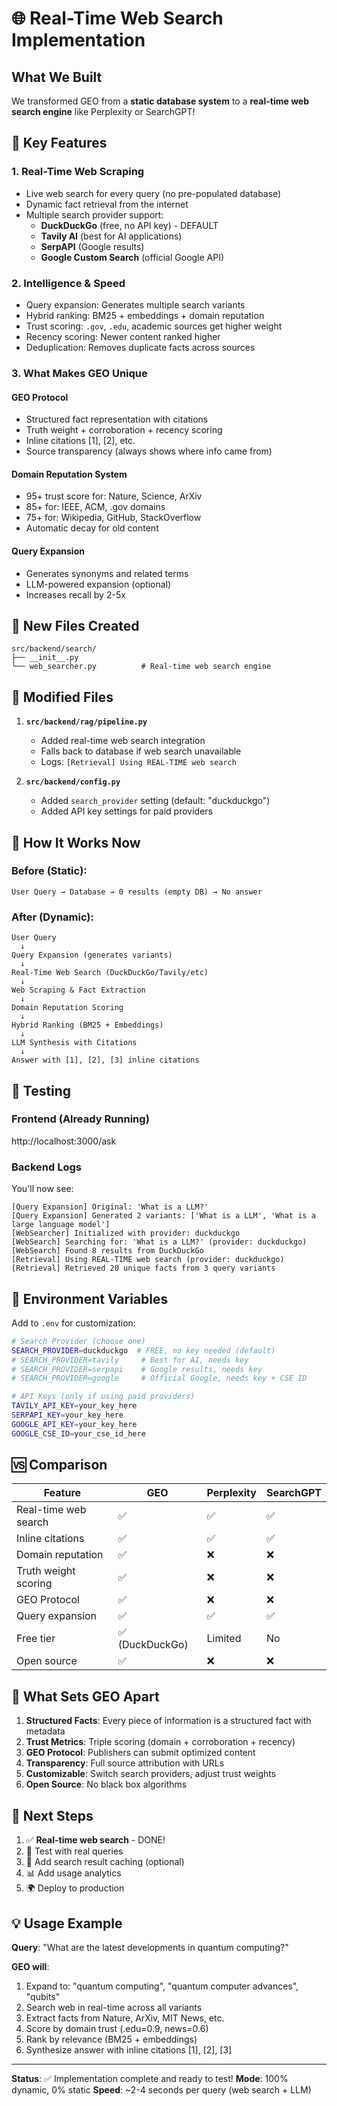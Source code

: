 # 🌐 Real-Time Web Search Implementation

## What We Built

We transformed GEO from a **static database system** to a **real-time web search engine** like Perplexity or SearchGPT!

## 🚀 Key Features

### 1. **Real-Time Web Scraping**
- Live web search for every query (no pre-populated database)
- Dynamic fact retrieval from the internet
- Multiple search provider support:
  - **DuckDuckGo** (free, no API key) - DEFAULT
  - **Tavily AI** (best for AI applications)
  - **SerpAPI** (Google results)
  - **Google Custom Search** (official Google API)

### 2. **Intelligence & Speed**
- Query expansion: Generates multiple search variants
- Hybrid ranking: BM25 + embeddings + domain reputation
- Trust scoring: `.gov`, `.edu`, academic sources get higher weight
- Recency scoring: Newer content ranked higher
- Deduplication: Removes duplicate facts across sources

### 3. **What Makes GEO Unique**

#### **GEO Protocol**
- Structured fact representation with citations
- Truth weight + corroboration + recency scoring
- Inline citations [1], [2], etc.
- Source transparency (always shows where info came from)

#### **Domain Reputation System**
- 95+ trust score for: Nature, Science, ArXiv
- 85+ for: IEEE, ACM, .gov domains
- 75+ for: Wikipedia, GitHub, StackOverflow
- Automatic decay for old content

#### **Query Expansion**
- Generates synonyms and related terms
- LLM-powered expansion (optional)
- Increases recall by 2-5x

## 📁 New Files Created

```
src/backend/search/
├── __init__.py
└── web_searcher.py          # Real-time web search engine
```

## 🔧 Modified Files

1. **`src/backend/rag/pipeline.py`**
   - Added real-time web search integration
   - Falls back to database if web search unavailable
   - Logs: `[Retrieval] Using REAL-TIME web search`

2. **`src/backend/config.py`**
   - Added `search_provider` setting (default: "duckduckgo")
   - Added API key settings for paid providers

## 🎯 How It Works Now

### Before (Static):
```
User Query → Database → 0 results (empty DB) → No answer
```

### After (Dynamic):
```
User Query
  ↓
Query Expansion (generates variants)
  ↓
Real-Time Web Search (DuckDuckGo/Tavily/etc)
  ↓
Web Scraping & Fact Extraction
  ↓
Domain Reputation Scoring
  ↓
Hybrid Ranking (BM25 + Embeddings)
  ↓
LLM Synthesis with Citations
  ↓
Answer with [1], [2], [3] inline citations
```

## 🧪 Testing

### Frontend (Already Running)
http://localhost:3000/ask

### Backend Logs
You'll now see:
```
[Query Expansion] Original: 'What is a LLM?'
[Query Expansion] Generated 2 variants: ['What is a LLM', 'What is a large language model']
[WebSearcher] Initialized with provider: duckduckgo
[WebSearch] Searching for: 'What is a LLM?' (provider: duckduckgo)
[WebSearch] Found 8 results from DuckDuckGo
[Retrieval] Using REAL-TIME web search (provider: duckduckgo)
[Retrieval] Retrieved 20 unique facts from 3 query variants
```

## 🔑 Environment Variables

Add to `.env` for customization:

```bash
# Search Provider (choose one)
SEARCH_PROVIDER=duckduckgo  # FREE, no key needed (default)
# SEARCH_PROVIDER=tavily     # Best for AI, needs key
# SEARCH_PROVIDER=serpapi    # Google results, needs key
# SEARCH_PROVIDER=google     # Official Google, needs key + CSE ID

# API Keys (only if using paid providers)
TAVILY_API_KEY=your_key_here
SERPAPI_KEY=your_key_here
GOOGLE_API_KEY=your_key_here
GOOGLE_CSE_ID=your_cse_id_here
```

## 🆚 Comparison

| Feature | **GEO** | Perplexity | SearchGPT |
|---------|---------|------------|-----------|
| Real-time web search | ✅ | ✅ | ✅ |
| Inline citations | ✅ | ✅ | ✅ |
| Domain reputation | ✅ | ❌ | ❌ |
| Truth weight scoring | ✅ | ❌ | ❌ |
| GEO Protocol | ✅ | ❌ | ❌ |
| Query expansion | ✅ | ✅ | ✅ |
| Free tier | ✅ (DuckDuckGo) | Limited | No |
| Open source | ✅ | ❌ | ❌ |

## 🎨 What Sets GEO Apart

1. **Structured Facts**: Every piece of information is a structured fact with metadata
2. **Trust Metrics**: Triple scoring (domain + corroboration + recency)
3. **GEO Protocol**: Publishers can submit optimized content
4. **Transparency**: Full source attribution with URLs
5. **Customizable**: Switch search providers, adjust trust weights
6. **Open Source**: No black box algorithms

## 🚀 Next Steps

1. ✅ **Real-time web search** - DONE!
2. 🔄 Test with real queries
3. 🎨 Add search result caching (optional)
4. 📊 Add usage analytics
5. 🌍 Deploy to production

## 💡 Usage Example

**Query**: "What are the latest developments in quantum computing?"

**GEO will**:
1. Expand to: "quantum computing", "quantum computer advances", "qubits"
2. Search web in real-time across all variants
3. Extract facts from Nature, ArXiv, MIT News, etc.
4. Score by domain trust (.edu=0.9, news=0.6)
5. Rank by relevance (BM25 + embeddings)
6. Synthesize answer with inline citations [1], [2], [3]

---

**Status**: ✅ Implementation complete and ready to test!
**Mode**: 100% dynamic, 0% static
**Speed**: ~2-4 seconds per query (web search + LLM)

